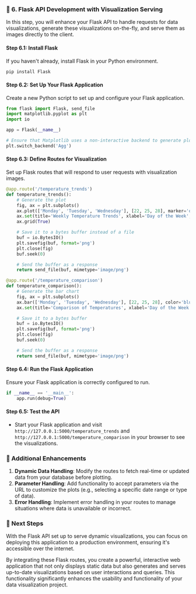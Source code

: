 ### 🚀 6. Flask API Development with Visualization Serving

In this step, you will enhance your Flask API to handle requests for data visualizations, generate these visualizations on-the-fly, and serve them as images directly to the client.

#### Step 6.1: Install Flask

If you haven't already, install Flask in your Python environment.

```bash
pip install Flask
```

#### Step 6.2: Set Up Your Flask Application

Create a new Python script to set up and configure your Flask application.

```python
from flask import Flask, send_file
import matplotlib.pyplot as plt
import io

app = Flask(__name__)

# Ensure that Matplotlib uses a non-interactive backend to generate plots
plt.switch_backend('Agg')
```

#### Step 6.3: Define Routes for Visualization

Set up Flask routes that will respond to user requests with visualization images.

```python
@app.route('/temperature_trends')
def temperature_trends():
    # Generate the plot
    fig, ax = plt.subplots()
    ax.plot(['Monday', 'Tuesday', 'Wednesday'], [22, 25, 28], marker='o')
    ax.set(title='Weekly Temperature Trends', xlabel='Day of the Week', ylabel='Temperature (°C)')
    ax.grid(True)

    # Save it to a bytes buffer instead of a file
    buf = io.BytesIO()
    plt.savefig(buf, format='png')
    plt.close(fig)
    buf.seek(0)

    # Send the buffer as a response
    return send_file(buf, mimetype='image/png')

@app.route('/temperature_comparison')
def temperature_comparison():
    # Generate the bar chart
    fig, ax = plt.subplots()
    ax.bar(['Monday', 'Tuesday', 'Wednesday'], [22, 25, 28], color='blue')
    ax.set(title='Comparison of Temperatures', xlabel='Day of the Week', ylabel='Temperature (°C)')

    # Save it to a bytes buffer
    buf = io.BytesIO()
    plt.savefig(buf, format='png')
    plt.close(fig)
    buf.seek(0)

    # Send the buffer as a response
    return send_file(buf, mimetype='image/png')
```

#### Step 6.4: Run the Flask Application

Ensure your Flask application is correctly configured to run.

```python
if __name__ == '__main__':
    app.run(debug=True)
```

#### Step 6.5: Test the API

- Start your Flask application and visit `http://127.0.0.1:5000/temperature_trends` and `http://127.0.0.1:5000/temperature_comparison` in your browser to see the visualizations.

### 📘 Additional Enhancements

1. **Dynamic Data Handling**: Modify the routes to fetch real-time or updated data from your database before plotting.
2. **Parameter Handling**: Add functionality to accept parameters via the URL to customize the plots (e.g., selecting a specific date range or type of data).
3. **Error Handling**: Implement error handling in your routes to manage situations where data is unavailable or incorrect.

### 🚀 Next Steps

With the Flask API set up to serve dynamic visualizations, you can focus on deploying this application to a production environment, ensuring it's accessible over the internet.

By integrating these Flask routes, you create a powerful, interactive web application that not only displays static data but also generates and serves up-to-date visualizations based on user interactions and queries. This functionality significantly enhances the usability and functionality of your data visualization project.
